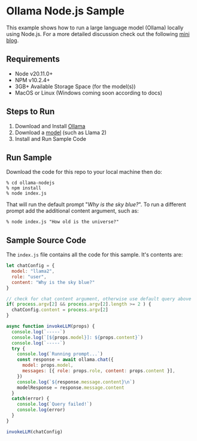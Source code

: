 # Ollama Node.js Sample

This example shows how to run a large language model (Ollama) locally using Node.js. For a more detailed discussion check out the following [mini blog](https://ergin-d.com/blog/nodejs-run-local-llm).

## Requirements

* Node v20.11.0+
* NPM v10.2.4+
* 3GB+ Available Storage Space (for the model(s))
* MacOS or Linux (Windows coming soon according to docs)

## Steps to Run
1. Download and Install [Ollama](https://ollama.ai/)
2. Download a [model](https://github.com/ollama/ollama?tab=readme-ov-file#model-library) (such as Llama 2)
3. Install and Run Sample Code

## Run Sample
Download the code for this repo to your local machine then do: 

```shell
% cd ollama-nodejs
% npm install
% node index.js
```

That will run the default prompt "*Why is the sky blue?*".  To run a different prompt add the additional content argument, such as:

```shell
% node index.js "How old is the universe?"
```

## Sample Source Code
The `index.js` file contains all the code for this sample. It's contents are: 

```js
let chatConfig = {
  model: "llama2",
  role: "user",
  content: "Why is the sky blue?"
}

// check for chat content argument, otherwise use default query above
if( process.argv[2] && process.argv[2].length >= 2 ) {
  chatConfig.content = process.argv[2]
}

async function invokeLLM(props) {
  console.log(`-----`)
  console.log(`[${props.model}]: ${props.content}`)
  console.log(`-----`)
  try {
    console.log(`Running prompt...`)
    const response = await ollama.chat({
      model: props.model,
      messages: [{ role: props.role, content: props.content }],
    })
    console.log(`${response.message.content}\n`)
    modelResponse = response.message.content
  }
  catch(error) {
    console.log(`Query failed!`)
    console.log(error)
  }
}

invokeLLM(chatConfig)
```
